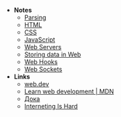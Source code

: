 - **Notes**
	- [Parsing](Parsing.md)
	- [HTML](HTML.md)
	- [CSS](CSS.md)
	- [JavaScript](JavaScript.md)
	- [Web Servers](Web%20Servers.md)
	- [Storing data in Web](Storing%20data%20in%20Web.md)
	- [Web Hooks](Web%20Hooks.md)
	- [Web Sockets](Web%20Sockets.md)
- **Links**
	- [web.dev](https://web.dev)
	- [Learn web development | MDN](https://developer.mozilla.org/en-US/docs/Learn)
	- [Дока](https://doka.guide/)
	- [Interneting Is Hard](https://www.internetingishard.com/)